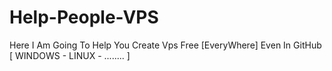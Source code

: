 # Help-People-VPS
Here I Am Going To Help You Create Vps Free [EveryWhere] Even In GitHub [ WINDOWS - LINUX - ........ ]
